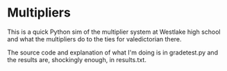 # Multipliers
This is a quick Python sim of the multiplier system at Westlake high school and what the multipliers do to the ties for valedictorian there.


The source code and explanation of what I'm doing is in gradetest.py and the results are, shockingly enough, in results.txt.
